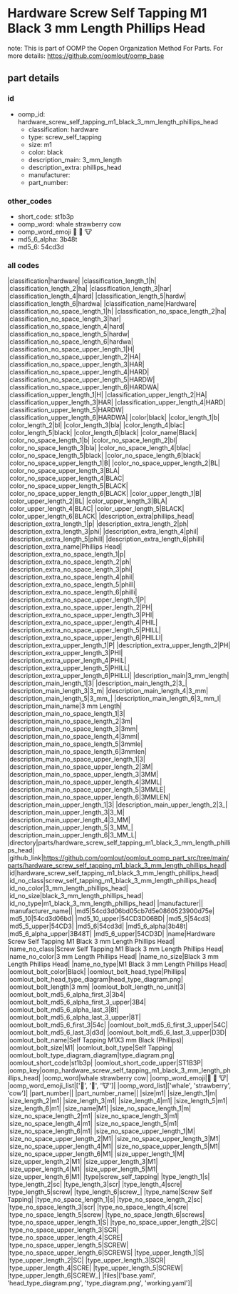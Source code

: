 # Hardware Screw Self Tapping M1 Black 3 mm Length Phillips Head  

note: This is part of OOMP the Oopen Organization Method For Parts. For more details: https://github.com/oomlout/oomp_base

##  part details





### id
* oomp_id: hardware_screw_self_tapping_m1_black_3_mm_length_phillips_head
  * classification: hardware
  * type: screw_self_tapping
  * size: m1
  * color: black
  * description_main: 3_mm_length
  * description_extra: phillips_head
  * manufacturer: 
  * part_number: 

### other_codes
* short_code: st1b3p
* oomp_word: whale strawberry cow
* oomp_word_emoji :whale: :strawberry: :cow:
* md5_6_alpha: 3b48t
* md5_6: 54cd3d

### all codes 
|classification|hardware|
|classification_length_1|h|
|classification_length_2|ha|
|classification_length_3|har|
|classification_length_4|hard|
|classification_length_5|hardw|
|classification_length_6|hardwa|
|classification_name|Hardware|
|classification_no_space_length_1|h|
|classification_no_space_length_2|ha|
|classification_no_space_length_3|har|
|classification_no_space_length_4|hard|
|classification_no_space_length_5|hardw|
|classification_no_space_length_6|hardwa|
|classification_no_space_upper_length_1|H|
|classification_no_space_upper_length_2|HA|
|classification_no_space_upper_length_3|HAR|
|classification_no_space_upper_length_4|HARD|
|classification_no_space_upper_length_5|HARDW|
|classification_no_space_upper_length_6|HARDWA|
|classification_upper_length_1|H|
|classification_upper_length_2|HA|
|classification_upper_length_3|HAR|
|classification_upper_length_4|HARD|
|classification_upper_length_5|HARDW|
|classification_upper_length_6|HARDWA|
|color|black|
|color_length_1|b|
|color_length_2|bl|
|color_length_3|bla|
|color_length_4|blac|
|color_length_5|black|
|color_length_6|black|
|color_name|Black|
|color_no_space_length_1|b|
|color_no_space_length_2|bl|
|color_no_space_length_3|bla|
|color_no_space_length_4|blac|
|color_no_space_length_5|black|
|color_no_space_length_6|black|
|color_no_space_upper_length_1|B|
|color_no_space_upper_length_2|BL|
|color_no_space_upper_length_3|BLA|
|color_no_space_upper_length_4|BLAC|
|color_no_space_upper_length_5|BLACK|
|color_no_space_upper_length_6|BLACK|
|color_upper_length_1|B|
|color_upper_length_2|BL|
|color_upper_length_3|BLA|
|color_upper_length_4|BLAC|
|color_upper_length_5|BLACK|
|color_upper_length_6|BLACK|
|description_extra|phillips_head|
|description_extra_length_1|p|
|description_extra_length_2|ph|
|description_extra_length_3|phi|
|description_extra_length_4|phil|
|description_extra_length_5|phill|
|description_extra_length_6|philli|
|description_extra_name|Phillips Head|
|description_extra_no_space_length_1|p|
|description_extra_no_space_length_2|ph|
|description_extra_no_space_length_3|phi|
|description_extra_no_space_length_4|phil|
|description_extra_no_space_length_5|phill|
|description_extra_no_space_length_6|philli|
|description_extra_no_space_upper_length_1|P|
|description_extra_no_space_upper_length_2|PH|
|description_extra_no_space_upper_length_3|PHI|
|description_extra_no_space_upper_length_4|PHIL|
|description_extra_no_space_upper_length_5|PHILL|
|description_extra_no_space_upper_length_6|PHILLI|
|description_extra_upper_length_1|P|
|description_extra_upper_length_2|PH|
|description_extra_upper_length_3|PHI|
|description_extra_upper_length_4|PHIL|
|description_extra_upper_length_5|PHILL|
|description_extra_upper_length_6|PHILLI|
|description_main|3_mm_length|
|description_main_length_1|3|
|description_main_length_2|3_|
|description_main_length_3|3_m|
|description_main_length_4|3_mm|
|description_main_length_5|3_mm_|
|description_main_length_6|3_mm_l|
|description_main_name|3 mm Length|
|description_main_no_space_length_1|3|
|description_main_no_space_length_2|3m|
|description_main_no_space_length_3|3mm|
|description_main_no_space_length_4|3mml|
|description_main_no_space_length_5|3mmle|
|description_main_no_space_length_6|3mmlen|
|description_main_no_space_upper_length_1|3|
|description_main_no_space_upper_length_2|3M|
|description_main_no_space_upper_length_3|3MM|
|description_main_no_space_upper_length_4|3MML|
|description_main_no_space_upper_length_5|3MMLE|
|description_main_no_space_upper_length_6|3MMLEN|
|description_main_upper_length_1|3|
|description_main_upper_length_2|3_|
|description_main_upper_length_3|3_M|
|description_main_upper_length_4|3_MM|
|description_main_upper_length_5|3_MM_|
|description_main_upper_length_6|3_MM_L|
|directory|parts/hardware_screw_self_tapping_m1_black_3_mm_length_phillips_head|
|github_link|https://github.com/oomlout/oomlout_oomp_part_src/tree/main/parts/hardware_screw_self_tapping_m1_black_3_mm_length_phillips_head|
|id|hardware_screw_self_tapping_m1_black_3_mm_length_phillips_head|
|id_no_class|screw_self_tapping_m1_black_3_mm_length_phillips_head|
|id_no_color|3_mm_length_phillips_head|
|id_no_size|black_3_mm_length_phillips_head|
|id_no_type|m1_black_3_mm_length_phillips_head|
|manufacturer||
|manufacturer_name||
|md5|54cd3d06bd05cb7d5e0860523900d75e|
|md5_10|54cd3d06bd|
|md5_10_upper|54CD3D06BD|
|md5_5|54cd3|
|md5_5_upper|54CD3|
|md5_6|54cd3d|
|md5_6_alpha|3b48t|
|md5_6_alpha_upper|3B48T|
|md5_6_upper|54CD3D|
|name|Hardware Screw Self Tapping M1 Black 3 mm Length Phillips Head|
|name_no_class|Screw Self Tapping M1 Black 3 mm Length Phillips Head|
|name_no_color|3 mm Length Phillips Head|
|name_no_size|Black 3 mm Length Phillips Head|
|name_no_type|M1 Black 3 mm Length Phillips Head|
|oomlout_bolt_color|Black|
|oomlout_bolt_head_type|Phillips|
|oomlout_bolt_head_type_diagram|head_type_diagram.png|
|oomlout_bolt_length|3 mm|
|oomlout_bolt_length_no_unit|3|
|oomlout_bolt_md5_6_alpha_first_3|3b4|
|oomlout_bolt_md5_6_alpha_first_3_upper|3B4|
|oomlout_bolt_md5_6_alpha_last_3|8t|
|oomlout_bolt_md5_6_alpha_last_3_upper|8T|
|oomlout_bolt_md5_6_first_3|54c|
|oomlout_bolt_md5_6_first_3_upper|54C|
|oomlout_bolt_md5_6_last_3|d3d|
|oomlout_bolt_md5_6_last_3_upper|D3D|
|oomlout_bolt_name|Self Tapping M1X3 mm Black (Phillips)|
|oomlout_bolt_size|M1|
|oomlout_bolt_type|Self Tapping|
|oomlout_bolt_type_diagram_diagram|type_diagram.png|
|oomlout_short_code|st1b3p|
|oomlout_short_code_upper|ST1B3P|
|oomp_key|oomp_hardware_screw_self_tapping_m1_black_3_mm_length_phillips_head|
|oomp_word|whale strawberry cow|
|oomp_word_emoji|:whale: :strawberry: :cow:|
|oomp_word_emoji_list|[':whale:', ':strawberry:', ':cow:']|
|oomp_word_list|['whale', 'strawberry', 'cow']|
|part_number||
|part_number_name||
|size|m1|
|size_length_1|m|
|size_length_2|m1|
|size_length_3|m1|
|size_length_4|m1|
|size_length_5|m1|
|size_length_6|m1|
|size_name|M1|
|size_no_space_length_1|m|
|size_no_space_length_2|m1|
|size_no_space_length_3|m1|
|size_no_space_length_4|m1|
|size_no_space_length_5|m1|
|size_no_space_length_6|m1|
|size_no_space_upper_length_1|M|
|size_no_space_upper_length_2|M1|
|size_no_space_upper_length_3|M1|
|size_no_space_upper_length_4|M1|
|size_no_space_upper_length_5|M1|
|size_no_space_upper_length_6|M1|
|size_upper_length_1|M|
|size_upper_length_2|M1|
|size_upper_length_3|M1|
|size_upper_length_4|M1|
|size_upper_length_5|M1|
|size_upper_length_6|M1|
|type|screw_self_tapping|
|type_length_1|s|
|type_length_2|sc|
|type_length_3|scr|
|type_length_4|scre|
|type_length_5|screw|
|type_length_6|screw_|
|type_name|Screw Self Tapping|
|type_no_space_length_1|s|
|type_no_space_length_2|sc|
|type_no_space_length_3|scr|
|type_no_space_length_4|scre|
|type_no_space_length_5|screw|
|type_no_space_length_6|screws|
|type_no_space_upper_length_1|S|
|type_no_space_upper_length_2|SC|
|type_no_space_upper_length_3|SCR|
|type_no_space_upper_length_4|SCRE|
|type_no_space_upper_length_5|SCREW|
|type_no_space_upper_length_6|SCREWS|
|type_upper_length_1|S|
|type_upper_length_2|SC|
|type_upper_length_3|SCR|
|type_upper_length_4|SCRE|
|type_upper_length_5|SCREW|
|type_upper_length_6|SCREW_|
|files|['base.yaml', 'head_type_diagram.png', 'type_diagram.png', 'working.yaml']|
